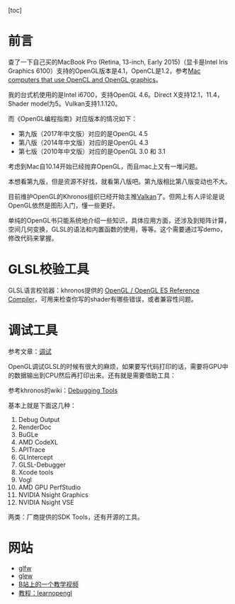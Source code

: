 [toc]

# 前言

查了一下自己买的MacBook Pro (Retina, 13-inch, Early 2015)（显卡是Intel Iris Graphics 6100）支持的OpenGL版本是4.1，OpenCL是1.2，参考[Mac computers that use OpenCL and OpenGL graphics](https://support.apple.com/en-us/HT202823)。

我的台式机使用的是Intel i6700，支持OpenGL 4.6。Direct X支持12.1，11.4，Shader model为5。Vulkan支持1.1.120。

而《OpenGL编程指南》对应版本的情况如下：
- 第九版（2017年中文版）对应的是OpenGL 4.5
- 第八版（2014年中文版）对应的是OpenGL 4.3
- 第七版（2010年中文版）对应的是OpenGL 3.0 和 3.1

考虑到Mac自10.14开始已经抛弃OpenGL，而且mac上又有一堆问题。

本想看第九版，但是资源不好找，就看第八版吧。第九版相比第八版变动也不大。

目前维护OpenGL的Khronos组织已经开始主推[Valkan](https://en.wikipedia.org/wiki/Vulkan_(API))了。但网上有人评论是说OpenGL依然是图形入门，懂一些更好。

单纯的OpenGL书只能系统地介绍一些知识，具体应用方面，还涉及到矩阵计算，空间几何变换，GLSL的语法和内置函数的使用，等等。这个需要通过写demo，修改代码来掌握。

# GLSL校验工具

GLSL语言校验器：khronos提供的 [OpenGL / OpenGL ES Reference Compiler](https://www.khronos.org/opengles/sdk/tools/Reference-Compiler/)，可用来检查你写的shader有哪些错误，或者兼容性问题。

# 调试工具

参考文章：[调试](https://learnopengl-cn.readthedocs.io/zh/latest/06%20In%20Practice/01%20Debugging/)

OpenGL调试GLSL的时候有很大的麻烦，如果要写代码打印的话，需要将GPU中的数据输出到CPU然后再打印出来。还有就是需要借助工具：

参考khronos的wiki：[Debugging Tools](https://www.khronos.org/opengl/wiki/Debugging_Tools)

基本上就是下面这几种：

1. Debug Output
2. RenderDoc
3. BuGLe
4. AMD CodeXL
5. APITrace
6. GLIntercept
7. GLSL-Debugger
8. Xcode tools
9. Vogl
10. AMD GPU PerfStudio
11. NVIDIA Nsight Graphics
12. NVIDIA Nsight VSE

两类：厂商提供的SDK Tools，还有开源的工具。

# 网站
- [glfw](https://www.glfw.org/)
- [glew](http://glew.sourceforge.net/)
- [B站上的一个教学视频](https://www.bilibili.com/video/av68903616?p=1)
- [教程：learnopengl](https://learnopengl.com/)
